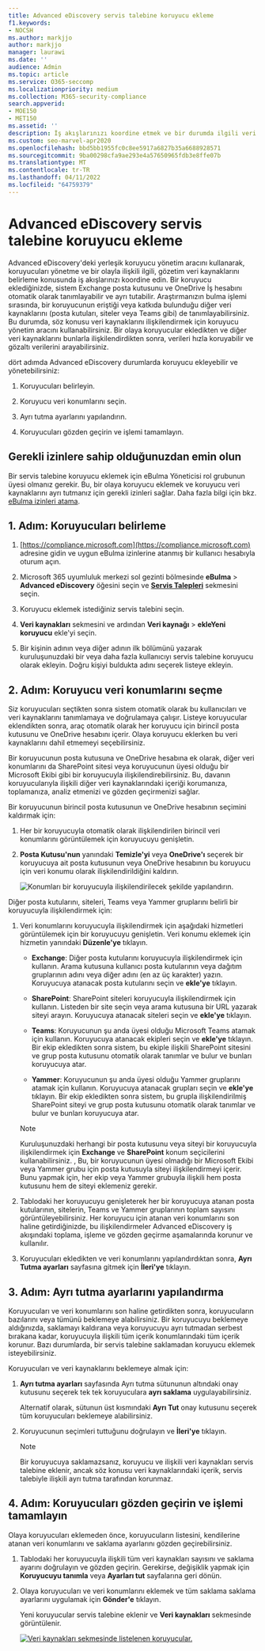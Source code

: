 ```yaml
---
title: Advanced eDiscovery servis talebine koruyucu ekleme
f1.keywords:
- NOCSH
ms.author: markjjo
author: markjjo
manager: laurawi
ms.date: ''
audience: Admin
ms.topic: article
ms.service: O365-seccomp
ms.localizationpriority: medium
ms.collection: M365-security-compliance
search.appverid:
- MOE150
- MET150
ms.assetid: ''
description: İş akışlarınızı koordine etmek ve bir durumda ilgili veri kaynaklarını tanımlamak için Advanced eDiscovery'daki yerleşik koruyucu yönetim aracını kullanmayı öğrenin.
ms.custom: seo-marvel-apr2020
ms.openlocfilehash: bbd5bb1955fc0c8ee5917a6827b35a6688928571
ms.sourcegitcommit: 9ba00298cfa9ae293e4a57650965fdb3e8ffe07b
ms.translationtype: MT
ms.contentlocale: tr-TR
ms.lasthandoff: 04/11/2022
ms.locfileid: "64759379"
---
```

# <a name="add-custodians-to-an-advanced-ediscovery-case"></a>Advanced eDiscovery servis talebine koruyucu ekleme

Advanced eDiscovery'deki yerleşik koruyucu yönetim aracını kullanarak, koruyucuları yönetme ve bir olayla ilişkili ilgili, gözetim veri kaynaklarını belirleme konusunda iş akışlarınızı koordine edin. Bir koruyucu eklediğinizde, sistem Exchange posta kutusunu ve OneDrive İş hesabını otomatik olarak tanımlayabilir ve ayrı tutabilir. Araştırmanızın bulma işlemi sırasında, bir koruyucunun eriştiği veya katkıda bulunduğu diğer veri kaynaklarını (posta kutuları, siteler veya Teams gibi) de tanımlayabilirsiniz. Bu durumda, söz konusu veri kaynaklarını ilişkilendirmek için koruyucu yönetim aracını kullanabilirsiniz. Bir olaya koruyucular ekledikten ve diğer veri kaynaklarını bunlarla ilişkilendirdikten sonra, verileri hızla koruyabilir ve gözaltı verilerini arayabilirsiniz.

dört adımda Advanced eDiscovery durumlarda koruyucu ekleyebilir ve yönetebilirsiniz:

1. Koruyucuları belirleyin.

2. Koruyucu veri konumlarını seçin.

3. Ayrı tutma ayarlarını yapılandırın.

4. Koruyucuları gözden geçirin ve işlemi tamamlayın.

## <a name="make-sure-you-have-the-necessary-permissions"></a>Gerekli izinlere sahip olduğunuzdan emin olun

Bir servis talebine koruyucu eklemek için eBulma Yöneticisi rol grubunun üyesi olmanız gerekir. Bu, bir olaya koruyucu eklemek ve koruyucu veri kaynaklarını ayrı tutmanız için gerekli izinleri sağlar. Daha fazla bilgi için bkz. [eBulma izinleri atama](get-started-with-advanced-ediscovery.md#step-2-assign-ediscovery-permissions).

## <a name="step-1-identify-custodians"></a>1. Adım: Koruyucuları belirleme

1. [https://compliance.microsoft.com](https://compliance.microsoft.com) adresine gidin ve uygun eBulma izinlerine atanmış bir kullanıcı hesabıyla oturum açın.

2. Microsoft 365 uyumluluk merkezi sol gezinti bölmesinde **eBulma** >  **Advanced eDiscovery** öğesini seçin ve [**Servis Talepleri**](https://go.microsoft.com/fwlink/p/?linkid=2173764) sekmesini seçin.

3. Koruyucu eklemek istediğiniz servis talebini seçin.

4. **Veri kaynakları** sekmesini ve ardından **Veri kaynağı** >  **ekleYeni koruyucu** ekle'yi seçin.

5. Bir kişinin adının veya diğer adının ilk bölümünü yazarak kuruluşunuzdaki bir veya daha fazla kullanıcıyı servis talebine koruyucu olarak ekleyin. Doğru kişiyi buldukta adını seçerek listeye ekleyin.

## <a name="step-2-choose-custodian-data-locations"></a>2. Adım: Koruyucu veri konumlarını seçme

Siz koruyucuları seçtikten sonra sistem otomatik olarak bu kullanıcıları ve veri kaynaklarını tanımlamaya ve doğrulamaya çalışır. Listeye koruyucular eklendikten sonra, araç otomatik olarak her koruyucu için birincil posta kutusunu ve OneDrive hesabını içerir. Olaya koruyucu eklerken bu veri kaynaklarını dahil etmemeyi seçebilirsiniz.

Bir koruyucunun posta kutusuna ve OneDrive hesabına ek olarak, diğer veri konumlarını da SharePoint sitesi veya koruyucunun üyesi olduğu bir Microsoft Ekibi gibi bir koruyucuyla ilişkilendirebilirsiniz. Bu, davanın koruyucularıyla ilişkili diğer veri kaynaklarındaki içeriği korumanıza, toplamanıza, analiz etmenizi ve gözden geçirmenizi sağlar.

Bir koruyucunun birincil posta kutusunun ve OneDrive hesabının seçimini kaldırmak için:

1. Her bir koruyucuyla otomatik olarak ilişkilendirilen birincil veri konumlarını görüntülemek için koruyucuyu genişletin.

2. **Posta Kutusu'nun** yanındaki **Temizle'yi** veya **OneDrive'ı** seçerek bir koruyucuya ait posta kutusunun veya OneDrive hesabının bu koruyucu için veri konumu olarak ilişkilendirildiğini kaldırın.

   ![Konumları bir koruyucuyla ilişkilendirilecek şekilde yapılandırın.](../media/ConfigureCustodianLocations.png)

Diğer posta kutularını, siteleri, Teams veya Yammer gruplarını belirli bir koruyucuyla ilişkilendirmek için:

1. Veri konumlarını koruyucuyla ilişkilendirmek için aşağıdaki hizmetleri görüntülemek için bir koruyucuyu genişletin. Veri konumu eklemek için hizmetin yanındaki **Düzenle'ye** tıklayın.

   - **Exchange**: Diğer posta kutularını koruyucuyla ilişkilendirmek için kullanın. Arama kutusuna kullanıcı posta kutularının veya dağıtım gruplarının adını veya diğer adını (en az üç karakter) yazın. Koruyucuya atanacak posta kutularını seçin ve **ekle'ye** tıklayın.

   - **SharePoint**: SharePoint siteleri koruyucuyla ilişkilendirmek için kullanın. Listeden bir site seçin veya arama kutusuna bir URL yazarak siteyi arayın. Koruyucuya atanacak siteleri seçin ve **ekle'ye** tıklayın.

   - **Teams**: Koruyucunun şu anda üyesi olduğu Microsoft Teams atamak için kullanın. Koruyucuya atanacak ekipleri seçin ve **ekle'ye** tıklayın. Bir ekip ekledikten sonra sistem, bu ekiple ilişkili SharePoint sitesini ve grup posta kutusunu otomatik olarak tanımlar ve bulur ve bunları koruyucuya atar.

   - **Yammer**: Koruyucunun şu anda üyesi olduğu Yammer gruplarını atamak için kullanın. Koruyucuya atanacak grupları seçin ve **ekle'ye** tıklayın. Bir ekip ekledikten sonra sistem, bu grupla ilişkilendirilmiş SharePoint siteyi ve grup posta kutusunu otomatik olarak tanımlar ve bulur ve bunları koruyucuya atar.

   > [!NOTE]
   > Kuruluşunuzdaki herhangi bir posta kutusunu veya siteyi bir koruyucuyla ilişkilendirmek için **Exchange** ve **SharePoint** konum seçicilerini kullanabilirsiniz. , Bu, bir koruyucunun üyesi olmadığı bir Microsoft Ekibi veya Yammer grubu için posta kutusuyla siteyi ilişkilendirmeyi içerir. Bunu yapmak için, her ekip veya Yammer grubuyla ilişkili hem posta kutusunu hem de siteyi eklemeniz gerekir.

2. Tablodaki her koruyucuyu genişleterek her bir koruyucuya atanan posta kutularının, sitelerin, Teams ve Yammer gruplarının toplam sayısını görüntüleyebilirsiniz. Her koruyucu için atanan veri konumlarını son haline getirdiğinizde, bu ilişkilendirmeler Advanced eDiscovery iş akışındaki toplama, işleme ve gözden geçirme aşamalarında korunur ve kullanılır.

3. Koruyucuları ekledikten ve veri konumlarını yapılandırdıktan sonra, **Ayrı Tutma ayarları** sayfasına gitmek için **İleri'ye** tıklayın.  

## <a name="step-3-configure-hold-settings"></a>3. Adım: Ayrı tutma ayarlarını yapılandırma

 Koruyucuları ve veri konumlarını son haline getirdikten sonra, koruyucuların bazılarını veya tümünü beklemeye alabilirsiniz. Bir koruyucuyu beklemeye aldığınızda, saklamayı kaldırana veya koruyucuyu ayrı tutmadan serbest bırakana kadar, koruyucuyla ilişkili tüm içerik konumlarındaki tüm içerik korunur. Bazı durumlarda, bir servis talebine saklamadan koruyucu eklemek isteyebilirsiniz.

Koruyucuları ve veri kaynaklarını beklemeye almak için:

1. **Ayrı tutma ayarları** sayfasında Ayrı tutma sütununun altındaki onay kutusunu seçerek tek tek koruyuculara **ayrı saklama** uygulayabilirsiniz.

   Alternatif olarak, sütunun üst kısmındaki **Ayrı Tut** onay kutusunu seçerek tüm koruyucuları beklemeye alabilirsiniz.

2. Koruyucunun seçimleri tuttuğunu doğrulayın ve **İleri'ye** tıklayın.

   > [!NOTE]
   > Bir koruyucuya saklamazsanız, koruyucu ve ilişkili veri kaynakları servis talebine eklenir, ancak söz konusu veri kaynaklarındaki içerik, servis talebiyle ilişkili ayrı tutma tarafından korunmaz.

## <a name="step-4-review-the-custodians-and-complete-the-process"></a>4. Adım: Koruyucuları gözden geçirin ve işlemi tamamlayın

Olaya koruyucuları eklemeden önce, koruyucuların listesini, kendilerine atanan veri konumlarını ve saklama ayarlarını gözden geçirebilirsiniz.

1. Tablodaki her koruyucuyla ilişkili tüm veri kaynakları sayısını ve saklama ayarını doğrulayın ve gözden geçirin. Gerekirse, değişiklik yapmak için **Koruyucuyu tanımla** veya **Ayarları tut** sayfalarına geri dönün.

2. Olaya koruyucuları ve veri konumlarını eklemek ve tüm saklama saklama ayarlarını uygulamak için **Gönder'e** tıklayın.

   Yeni koruyucular servis talebine eklenir ve **Veri kaynakları** sekmesinde görüntülenir.

   [![Veri kaynakları sekmesinde listelenen koruyucular.](../media/DataSourcesTab.png) ](../media/DataSourcesTab.png#lightbox)
